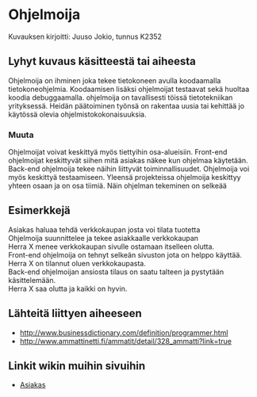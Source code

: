 # Ohjelmoija

Kuvauksen kirjoitti: Juuso Jokio, tunnus K2352

## Lyhyt kuvaus käsitteestä tai aiheesta

Ohjelmoija on ihminen joka tekee tietokoneen avulla koodaamalla tietokoneohjelmia.
Koodaamisen lisäksi ohjelmoijat testaavat sekä huoltaa koodia debuggaamalla.
ohjelmoija on tavallisesti töissä tietotekniikan yrityksessä.
 Heidän päätoiminen työnsä on rakentaa uusia tai kehittää
jo käytössä olevia ohjelmistokokonaisuuksia.

### Muuta
Ohjelmoijat voivat keskittyä myös tiettyihin osa-alueisiin.
Front-end ohjelmoijat keskittyvät siihen mitä asiakas näkee kun ohjelmaa käytetään.
Back-end ohjelmoija tekee näihin liittyvät toiminnallisuudet.
Ohjelmoija voi myös keskittyä testaamiseen.
Yleensä projekteissa ohjelmoija keskittyy yhteen osaan ja on osa tiimiä.
Näin ohjelman tekeminen on selkeää



## Esimerkkejä
Asiakas haluaa tehdä verkkokaupan josta voi tilata tuotetta <br />
Ohjelmoija suunnittelee ja tekee asiakkaalle verkkokaupan <br />
Herra X menee verkkokaupan sivulle ostamaan itselleen olutta. <br />
Front-end ohjelmoija on tehnyt selkeän sivuston jota on helppo käyttää. <br />
Herra X on tilannut oluen verkkokaupasta. <br />
Back-end ohjelmoijan ansiosta tilaus on saatu talteen ja pystytään käsittelemään. <br />
Herra X saa olutta ja kaikki on hyvin.

## Lähteitä liittyen aiheeseen



* http://www.businessdictionary.com/definition/programmer.html
* http://www.ammattinetti.fi/ammatit/detail/328_ammatti?link=true

## Linkit wikin muihin sivuihin

* [Asiakas](https://github.com/JAMKPROJ/TTOS1000-GT0/blob/master/Asiakas.md)

